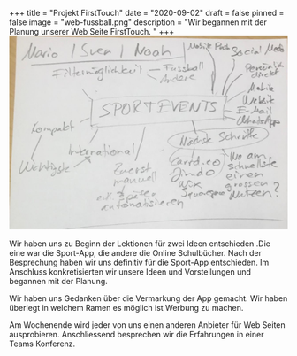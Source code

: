 +++
title = "Projekt FirstTouch"
date = "2020-09-02"
draft = false
pinned = false
image = "web-fussball.png"
description = "Wir begannen mit der Planung unserer Web Seite FirstTouch. "
+++
![](web-mindmap-firsttouch.png)

Wir haben uns zu Beginn der Lektionen für zwei Ideen entschieden .Die eine war die Sport-App, die andere die Online Schulbücher. Nach der Besprechung haben wir uns definitiv für die Sport-App entschieden. Im Anschluss konkretisierten wir unsere Ideen und Vorstellungen und begannen mit der Planung. 

Wir haben uns Gedanken über die Vermarkung der App gemacht. Wir haben überlegt in welchem Ramen es möglich ist Werbung zu machen. 

Am Wochenende wird jeder von uns einen anderen Anbieter für Web Seiten ausprobieren. Anschliessend besprechen wir die Erfahrungen in einer Teams Konferenz.